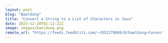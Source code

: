 ```yaml
---
layout: post
blog: "Baeldung"
title: "Convert a String to a List of Characters in Java"
date: 2023-12-20T02:12:22Z
image: images/baeldung.png
remote_url: "https://feeds.feedblitz.com/~/852279869/0/baeldung~Convert-a-String-to-a-List-of-Characters-in-Java"
---
```

